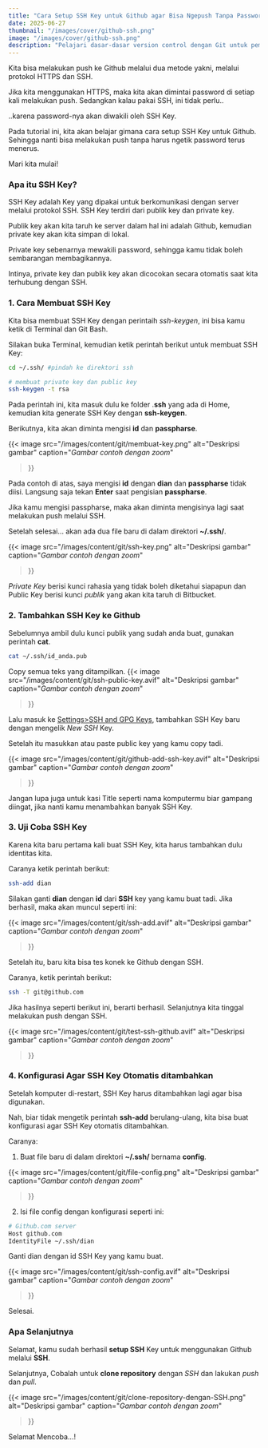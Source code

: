 ```yaml
---
title: "Cara Setup SSH Key untuk Github agar Bisa Ngepush Tanpa Password"
date: 2025-06-27
thumbnail: "/images/cover/github-ssh.png"
image: "/images/cover/github-ssh.png"
description: "Pelajari dasar-dasar version control dengan Git untuk pemula."
---
```



Kita bisa melakukan push ke Github melalui dua metode yakni, melalui protokol HTTPS dan SSH.

Jika kita menggunakan HTTPS, maka kita akan dimintai password di setiap kali melakukan push. Sedangkan kalau pakai SSH, ini tidak perlu..

..karena password-nya akan diwakili oleh SSH Key.

Pada tutorial ini, kita akan belajar gimana cara setup SSH Key untuk Github. Sehingga nanti bisa melakukan push tanpa harus ngetik password terus menerus.

Mari kita mulai!

### Apa itu SSH Key?

SSH Key adalah Key yang dipakai untuk berkomunikasi dengan server melalui protokol SSH. SSH Key terdiri dari publik key dan private key.

Publik key akan kita taruh ke server dalam hal ini adalah Github, kemudian private key akan kita simpan di lokal.

Private key sebenarnya mewakili password, sehingga kamu tidak boleh sembarangan membagikannya.

Intinya, private key dan publik key akan dicocokan secara otomatis saat kita terhubung dengan SSH.

### 1. Cara Membuat SSH Key

Kita bisa membuat SSH Key dengan perintaih *ssh-keygen*, ini bisa kamu ketik di Terminal dan Git Bash.

Silakan buka Terminal, kemudian ketik perintah berikut untuk membuat SSH Key:

```bash
cd ~/.ssh/ #pindah ke direktori ssh

# membuat private key dan public key
ssh-keygen -t rsa
```

Pada perintah ini, kita masuk dulu ke folder .**ssh** yang ada di Home, kemudian kita generate SSH Key dengan **ssh-keygen**.

Berikutnya, kita akan diminta mengisi **id** dan **passpharse**.

  {{< image 
  src="/images/content/git/membuat-key.png" 
  alt="Deskripsi gambar" 
  caption="*Gambar contoh dengan zoom*" 
  >}}

Pada contoh di atas, saya mengisi **id** dengan **dian** dan **passpharse** tidak diisi. Langsung saja tekan **Enter** saat pengisian **passpharse**.

Jika kamu mengisi passpharse, maka akan diminta mengisinya lagi saat melakukan push melalui SSH.

Setelah selesai… akan ada dua file baru di dalam direktori **~/.ssh/**.

  {{< image 
  src="/images/content/git/ssh-key.png" 
  alt="Deskripsi gambar" 
  caption="*Gambar contoh dengan zoom*" 
  >}}

*Private Key* berisi kunci rahasia yang tidak boleh diketahui siapapun dan Public Key berisi kunci *publik* yang akan kita taruh di Bitbucket.

### 2. Tambahkan SSH Key ke Github

Sebelumnya ambil dulu kunci publik yang sudah anda buat, gunakan perintah **cat**.

```bash
cat ~/.ssh/id_anda.pub
```

Copy semua teks yang ditampilkan.
  {{< image 
  src="/images/content/git/ssh-public-key.avif" 
  alt="Deskripsi gambar" 
  caption="*Gambar contoh dengan zoom*" 
  >}}

Lalu masuk ke [Settings>SSH and GPG Keys](https://github.com/settings/keys), tambahkan SSH Key baru dengan mengelik *New SSH* Key.

Setelah itu masukkan atau paste public key yang kamu copy tadi.

  {{< image 
  src="/images/content/git/github-add-ssh-key.avif" 
  alt="Deskripsi gambar" 
  caption="*Gambar contoh dengan zoom*" 
  >}}

Jangan lupa juga untuk kasi Title seperti nama komputermu biar gampang diingat, jika nanti kamu menambahkan banyak SSH Key.

### 3. Uji Coba SSH Key

Karena kita baru pertama kali buat SSH Key, kita harus tambahkan dulu identitas kita.

Caranya ketik perintah berikut:

```bash
ssh-add dian
```

Silakan ganti **dian** dengan **id** dari **SSH** key yang kamu buat tadi. Jika berhasil, maka akan muncul seperti ini:

  {{< image 
  src="/images/content/git/ssh-add.avif" 
  alt="Deskripsi gambar" 
  caption="*Gambar contoh dengan zoom*" 
  >}}

Setelah itu, baru kita bisa tes konek ke Github dengan SSH.

Caranya, ketik perintah berikut:
```bash
ssh -T git@github.com
```

Jika hasilnya seperti berikut ini, berarti berhasil. Selanjutnya kita tinggal melakukan push dengan SSH.

  {{< image 
  src="/images/content/git/test-ssh-github.avif" 
  alt="Deskripsi gambar" 
  caption="*Gambar contoh dengan zoom*" 
  >}}

### 4. Konfigurasi Agar SSH Key Otomatis ditambahkan

Setelah komputer di-restart, SSH Key harus ditambahkan lagi agar bisa digunakan.

Nah, biar tidak mengetik perintah **ssh-add** berulang-ulang, kita bisa buat konfigurasi agar SSH Key otomatis ditambahkan.

Caranya:

1. Buat file baru di dalam direktori **~/.ssh/** bernama **config**.

  {{< image 
  src="/images/content/git/file-config.png" 
  alt="Deskripsi gambar" 
  caption="*Gambar contoh dengan zoom*" 
  >}}

2. Isi file config dengan konfigurasi seperti ini:
```bash
# Github.com server
Host github.com
IdentityFile ~/.ssh/dian
```

Ganti dian dengan id SSH Key yang kamu buat.

  {{< image 
  src="/images/content/git/ssh-config.avif" 
  alt="Deskripsi gambar" 
  caption="*Gambar contoh dengan zoom*" 
  >}}

Selesai.

### Apa Selanjutnya

Selamat, kamu sudah berhasil **setup SSH** Key untuk menggunakan Github melalui **SSH**.

Selanjutnya, Cobalah untuk **clone repository** dengan *SSH* dan lakukan *push* dan *pull*.

  {{< image 
  src="/images/content/git/clone-repository-dengan-SSH.png" 
  alt="Deskripsi gambar" 
  caption="*Gambar contoh dengan zoom*" 
  >}}

  Selamat Mencoba...!
